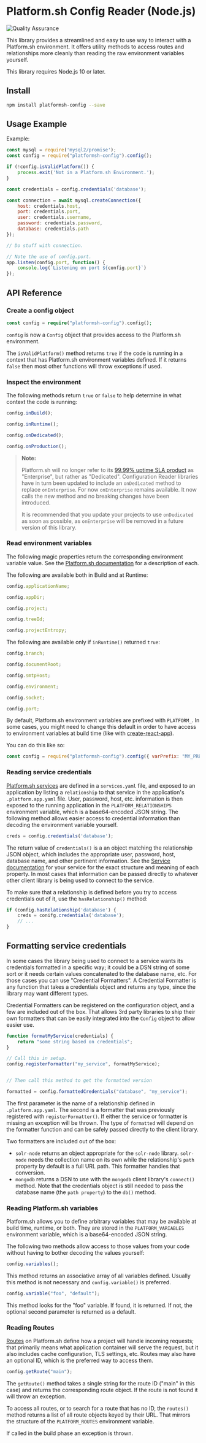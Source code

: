 # Platform.sh Config Reader (Node.js)

![Quality Assurance](https://github.com/platformsh/config-reader-nodejs/workflows/Quality%20Assurance/badge.svg)

This library provides a streamlined and easy to use way to interact with a Platform.sh environment.  It offers utility methods to access routes and relationships more cleanly than reading the raw environment variables yourself.

This library requires Node.js 10 or later.

## Install

```bash
npm install platformsh-config --save
```

## Usage Example

Example:

```js
const mysql = require('mysql2/promise');
const config = require("platformsh-config").config();

if (!config.isValidPlatform()) {
    process.exit('Not in a Platform.sh Environment.');
}

const credentials = config.credentials('database');

const connection = await mysql.createConnection({
    host: credentials.host,
    port: credentials.port,
    user: credentials.username,
    password: credentials.password,
    database: credentials.path
});

// Do stuff with connection.

// Note the use of config.port.
app.listen(config.port, function() {
    console.log(`Listening on port ${config.port}`)
});
```

## API Reference

### Create a config object

```php
const config = require("platformsh-config").config();
```

`config` is now a `Config` object that provides access to the Platform.sh environment.

The `isValidPlatform()` method returns `true` if the code is running in a context that has Platform.sh environment variables defined.  If it returns `false` then most other functions will throw exceptions if used.

### Inspect the environment

The following methods return `true` or `false` to help determine in what context the code is running:

```js
config.inBuild();

config.inRuntime();

config.onDedicated();

config.onProduction();
```

> **Note:**
>
> Platform.sh will no longer refer to its [99.99% uptime SLA product](https://platform.sh/solutions/) as "Enterprise", but rather as "Dedicated". Configuration Reader libraries have in turn been updated to include an `onDedicated` method to replace `onEnterprise`. For now `onEnterprise` remains available. It now calls the new method and no breaking changes have been introduced.
>
> It is recommended that you update your projects to use `onDedicated` as soon as possible, as `onEnterprise` will be removed in a future version of this library.

### Read environment variables

The following magic properties return the corresponding environment variable value.  See the [Platform.sh documentation](https://docs.platform.sh/development/variables.html) for a description of each.

The following are available both in Build and at Runtime:

```js
config.applicationName;

config.appDir;

config.project;

config.treeId;

config.projectEntropy;
```

The following are available only if `inRuntime()` returned `true`:

```js
config.branch;

config.documentRoot;

config.smtpHost;

config.environment;

config.socket;

config.port;
```

By default, Platform.sh environment variables are prefixed with `PLATFORM_`. In some cases, you might need to change this default in order to have access to environment variables at build time (like with [create-react-app](https://create-react-app.dev/docs/adding-custom-environment-variables/)).

You can do this like so:
```js
const config = require("platformsh-config").config({ varPrefix: "MY_PREFIX_" });
```

### Reading service credentials

[Platform.sh services](https://docs.platform.sh/configuration/services.html) are defined in a `services.yaml` file, and exposed to an application by listing a `relationship` to that service in the application's `.platform.app.yaml` file.  User, password, host, etc. information is then exposed to the running application in the `PLATFORM_RELATIONSHIPS` environment variable, which is a base64-encoded JSON string.  The following method allows easier access to credential information than decoding the environment variable yourself.

```js
creds = config.credentials('database');
```

The return value of `credentials()` is a an object matching the relationship JSON object, which includes the appropriate user, password, host, database name, and other pertinent information.  See the [Service documentation](https://docs.platform.sh/configuration/services.html) for your service for the exact structure and meaning of each property.  In most cases that information can be passed directly to whatever other client library is being used to connect to the service.

To make sure that a relationship is defined before you try to access credentials out of it, use the `hasRelationship()` method:

```js
if (config.hasRelationship('database') {
    creds = conifg.credentials('database');
    // ...
}
```

## Formatting service credentials

In some cases the library being used to connect to a service wants its credentials formatted in a specific way; it could be a DSN string of some sort or it needs certain values concatenated to the database name, etc.  For those cases you can use "Credential Formatters".  A Credential Formatter is any function that takes a credentials object and returns any type, since the library may want different types.

Credential Formatters can be registered on the configuration object, and a few are included out of the box.  That allows 3rd party libraries to ship their own formatters that can be easily integrated into the `Config` object to allow easier use.

```js
function formatMyService(credentials) {
	return "some string based on credentials";
}

// Call this in setup.
config.registerFormatter("my_service", formatMyService);


// Then call this method to get the formatted version

formatted = config.formattedCredentials("database", "my_service");
```

The first parameter is the name of a relationship defined in `.platform.app.yaml`.  The second is a formatter that was previously registered with `registerFormatter()`.  If either the service or formatter is missing an exception will be thrown.  The type of `formatted` will depend on the formatter function and can be safely passed directly to the client library.

Two formatters are included out of the box:

* `solr-node` returns an object appropriate for the `solr-node` library.  `solr-node` needs the collection name on its own while the relationship's `path` property by default is a full URL path.  This formatter handles that conversion.
* `mongodb` returns a DSN to use with the `mongodb` client library's `connect()` method.  Note that the credentials object is still needed to pass the database name (the `path property`) to the `db()` method.

### Reading Platform.sh variables

Platform.sh allows you to define arbitrary variables that may be available at build time, runtime, or both.  They are stored in the `PLATFORM_VARIABLES` environment variable, which is a base64-encoded JSON string.

The following two methods allow access to those values from your code without having to bother decoding the values yourself:

```js
config.variables();
```

This method returns an associative array of all variables defined.  Usually this method is not necessary and `config.variable()` is preferred.

```js
config.variable("foo", "default");
```

This method looks for the "foo" variable.  If found, it is returned.  If not, the optional second parameter is returned as a default.

### Reading Routes

[Routes](https://docs.platform.sh/configuration/routes.html) on Platform.sh define how a project will handle incoming requests; that primarily means what application container will serve the request, but it also includes cache configuration, TLS settings, etc.  Routes may also have an optional ID, which is the preferred way to access them.

```js
config.getRoute("main");
```

The `getRoute()` method takes a single string for the route ID ("main" in this case) and returns the corresponding route object.  If the route is not found it will throw an exception.

To access all routes, or to search for a route that has no ID, the `routes()` method returns a list of all route objects keyed by their URL.  That mirrors the structure of the `PLATFORM_ROUTES` environment variable.

If called in the build phase an exception is thrown.
